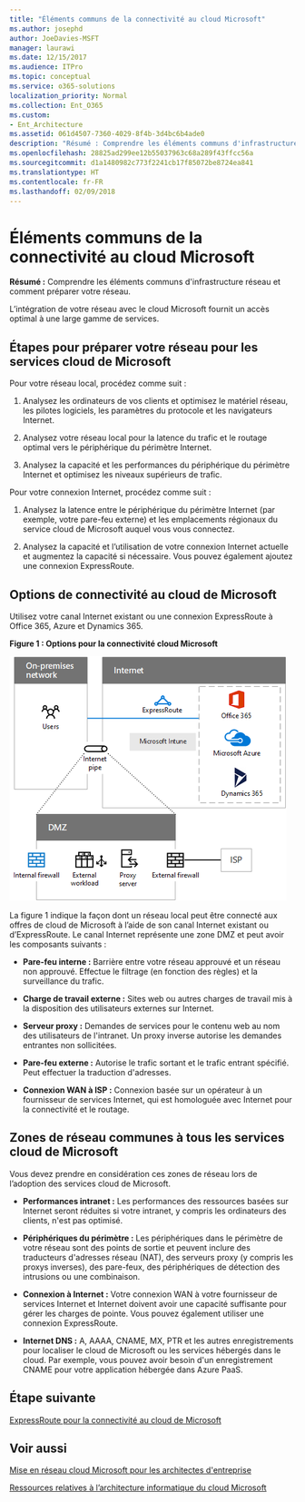 ```yaml
---
title: "Éléments communs de la connectivité au cloud Microsoft"
ms.author: josephd
author: JoeDavies-MSFT
manager: laurawi
ms.date: 12/15/2017
ms.audience: ITPro
ms.topic: conceptual
ms.service: o365-solutions
localization_priority: Normal
ms.collection: Ent_O365
ms.custom:
- Ent_Architecture
ms.assetid: 061d4507-7360-4029-8f4b-3d4bc6b4ade0
description: "Résumé : Comprendre les éléments communs d'infrastructure réseau et comment préparer votre réseau."
ms.openlocfilehash: 28825ad299ee12b55037963c68a289f43ffcc56a
ms.sourcegitcommit: d1a1480982c773f2241cb17f85072be8724ea841
ms.translationtype: HT
ms.contentlocale: fr-FR
ms.lasthandoff: 02/09/2018
---
```

# <a name="common-elements-of-microsoft-cloud-connectivity"></a>Éléments communs de la connectivité au cloud Microsoft

 **Résumé :** Comprendre les éléments communs d'infrastructure réseau et comment préparer votre réseau.
  
L’intégration de votre réseau avec le cloud Microsoft fournit un accès optimal à une large gamme de services.
  
## <a name="steps-to-prepare-your-network-for-microsoft-cloud-services"></a>Étapes pour préparer votre réseau pour les services cloud de Microsoft
<a name="steps"> </a>

Pour votre réseau local, procédez comme suit :
  
1. Analysez les ordinateurs de vos clients et optimisez le matériel réseau, les pilotes logiciels, les paramètres du protocole et les navigateurs Internet.
    
2. Analysez votre réseau local pour la latence du trafic et le routage optimal vers le périphérique du périmètre Internet.
    
3. Analysez la capacité et les performances du périphérique du périmètre Internet et optimisez les niveaux supérieurs de trafic.
    
Pour votre connexion Internet, procédez comme suit :
  
1. Analysez la latence entre le périphérique du périmètre Internet (par exemple, votre pare-feu externe) et les emplacements régionaux du service cloud de Microsoft auquel vous vous connectez.
    
2. Analysez la capacité et l’utilisation de votre connexion Internet actuelle et augmentez la capacité si nécessaire. Vous pouvez également ajoutez une connexion ExpressRoute.
    
## <a name="microsoft-cloud-connectivity-options"></a>Options de connectivité au cloud de Microsoft
<a name="steps"> </a>

Utilisez votre canal Internet existant ou une connexion ExpressRoute à Office 365, Azure et Dynamics 365.
  
**Figure 1 : Options pour la connectivité cloud Microsoft**

![Figure 1 :  options pour la connectivité cloud Microsoft](images/Network_Poster/CommonElements.png)

  
La figure 1 indique la façon dont un réseau local peut être connecté aux offres de cloud de Microsoft à l’aide de son canal Internet existant ou d’ExpressRoute. Le canal Internet représente une zone DMZ et peut avoir les composants suivants :
  
- **Pare-feu interne :** Barrière entre votre réseau approuvé et un réseau non approuvé. Effectue le filtrage (en fonction des règles) et la surveillance du trafic.
    
- **Charge de travail externe :** Sites web ou autres charges de travail mis à la disposition des utilisateurs externes sur Internet.
    
- **Serveur proxy :** Demandes de services pour le contenu web au nom des utilisateurs de l'intranet. Un proxy inverse autorise les demandes entrantes non sollicitées.
    
- **Pare-feu externe :** Autorise le trafic sortant et le trafic entrant spécifié. Peut effectuer la traduction d'adresses.
    
- **Connexion WAN à ISP :** Connexion basée sur un opérateur à un fournisseur de services Internet, qui est homologuée avec Internet pour la connectivité et le routage.
    
## <a name="areas-of-networking-common-to-all-microsoft-cloud-services"></a>Zones de réseau communes à tous les services cloud de Microsoft
<a name="steps"> </a>

Vous devez prendre en considération ces zones de réseau lors de l’adoption des services cloud de Microsoft.
  
- **Performances intranet :** Les performances des ressources basées sur Internet seront réduites si votre intranet, y compris les ordinateurs des clients, n'est pas optimisé.
    
- **Périphériques du périmètre :** Les périphériques dans le périmètre de votre réseau sont des points de sortie et peuvent inclure des traducteurs d'adresses réseau (NAT), des serveurs proxy (y compris les proxys inverses), des pare-feux, des périphériques de détection des intrusions ou une combinaison.
    
- **Connexion à Internet :** Votre connexion WAN à votre fournisseur de services Internet et Internet doivent avoir une capacité suffisante pour gérer les charges de pointe. Vous pouvez également utiliser une connexion ExpressRoute.
    
- **Internet DNS :** A, AAAA, CNAME, MX, PTR et les autres enregistrements pour localiser le cloud de Microsoft ou les services hébergés dans le cloud. Par exemple, vous pouvez avoir besoin d'un enregistrement CNAME pour votre application hébergée dans Azure PaaS.
    

## <a name="next-step"></a>Étape suivante

[ExpressRoute pour la connectivité au cloud de Microsoft](expressroute-for-microsoft-cloud-connectivity.md)

## <a name="see-also"></a>Voir aussi

<a name="steps"> </a>

[Mise en réseau cloud Microsoft pour les architectes d'entreprise](microsoft-cloud-networking-for-enterprise-architects.md)
  
[Ressources relatives à l’architecture informatique du cloud Microsoft](microsoft-cloud-it-architecture-resources.md)


